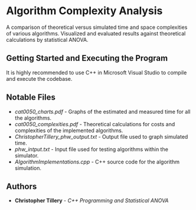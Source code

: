 # Algorithm Complexity Analysis
A comparison of theoretical versus simulated time and space complexities of various algorithms. Visualized and evaluated results against theoretical calculations by statistical ANOVA.

## Getting Started and Executing the Program

It is highly recommended to use C++ in Microsoft Visual Studio to compile and execute the codebase.

## Notable Files
* *cat0050_charts.pdf* - Graphs of the estimated and measured time for all the algorithms.
* *cat0050_complexities.pdf* - Theoretical calculations for costs and complexities of the implemented algorithms.
* *ChristopherTillery_phw_output.txt*	- Output file used to graph simulated time.
* *phw_intput.txt* - Input file used for testing algorithms within the simulator.
* *AlgorithmImplementations.cpp* - C++ source code for the algorithm simulation.
  
## Authors

* **Christopher Tillery** - *C++ Programming and Statistical ANOVA*

